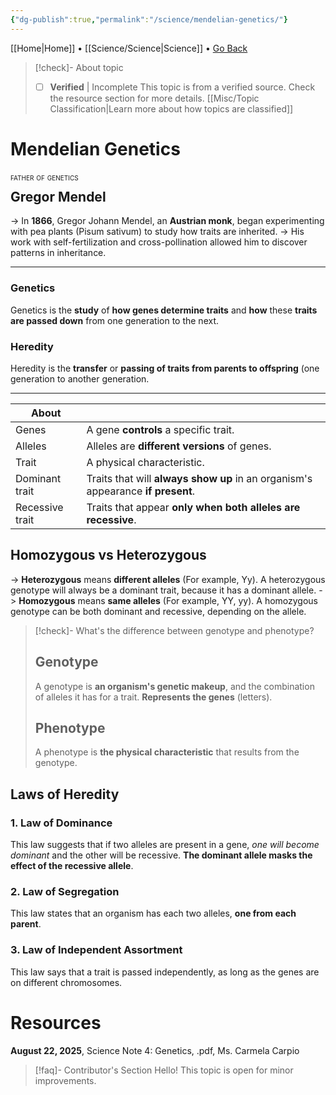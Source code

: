 ```yaml
---
{"dg-publish":true,"permalink":"/science/mendelian-genetics/"}
---
```



[[Home\|Home]] • [[Science/Science\|Science]] • <a href="javascript:history.back()">Go Back</a>

>[!check]- About topic
>- [ ] **Verified** | Incomplete
>This topic is from a verified source. Check the resource section for more details.
>[[Misc/Topic Classification\|Learn more about how topics are classified]]
# Mendelian Genetics

<div style="font-variant: small-caps; margin-bottom: -18px;">father of genetics</div>

## Gregor Mendel
-> In **1866**, Gregor Johann Mendel, an **Austrian monk**, began experimenting with pea plants (Pisum sativum) to study how traits are inherited.
-> His work with self-fertilization and cross-pollination allowed him to discover patterns in inheritance.

***

### Genetics
Genetics is the **study** of **how genes determine traits** and **how** these **traits are passed down** from one generation to the next.

### Heredity 
Heredity is the **transfer** or **passing of traits from parents to offspring** (one generation to another generation.

***

| About           |                                                                                 |
| --------------- | ------------------------------------------------------------------------------- |
| Genes           | A gene **controls** a specific trait.                                           |
| Alleles         | Alleles are **different versions** of genes.                                    |
| Trait           | A physical characteristic.                                                      |
| Dominant trait  | Traits that will **always show up** in an organism's appearance **if present**. |
| Recessive trait | Traits that appear **only when both alleles are recessive**.                    |

## Homozygous vs Heterozygous
-> **Heterozygous** means **different alleles** (For example, Yy). A heterozygous genotype will always be a dominant trait, because it has a dominant allele.
-> **Homozygous** means **same alleles** (For example, YY, yy). A homozygous genotype can be both dominant and recessive, depending on the allele.

>[!check]- What's the difference between genotype and phenotype?
>## Genotype
>A genotype is **an organism's genetic makeup**, and the combination of alleles it has for a trait. **Represents the genes** (letters).
>## Phenotype
>A phenotype is **the physical characteristic** that results from the genotype.


## Laws of Heredity

### 1. Law of Dominance
This law suggests that if two alleles are present in a gene, *one will become dominant* and the other will be recessive. **The dominant allele masks the effect of the recessive allele**.

### 2. Law of Segregation
This law states that an organism has each two alleles, **one from each parent**.

### 3. Law of Independent Assortment
This law says that a trait is passed independently, as long as the genes are on different chromosomes.

# Resources
**August 22, 2025**, Science Note 4: Genetics, .pdf, Ms. Carmela Carpio

>[!faq]- Contributor's Section
>Hello! This topic is open for minor improvements.
